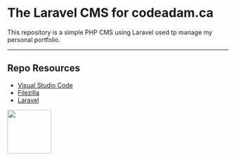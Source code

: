 # The Laravel CMS for codeadam.ca

This repository is a simple PHP CMS using Laravel used tp manage my personal portfolio.

***

## Repo Resources

* [Visual Studio Code](https://code.visualstudio.com/)
* [Filezilla](https://filezilla-project.org/)
* [Laravel](https://laravel.com/)

<a href="https://codeadam.ca">
<img src="https://codeadam.ca/images/code-block.png" width="100">
</a>
